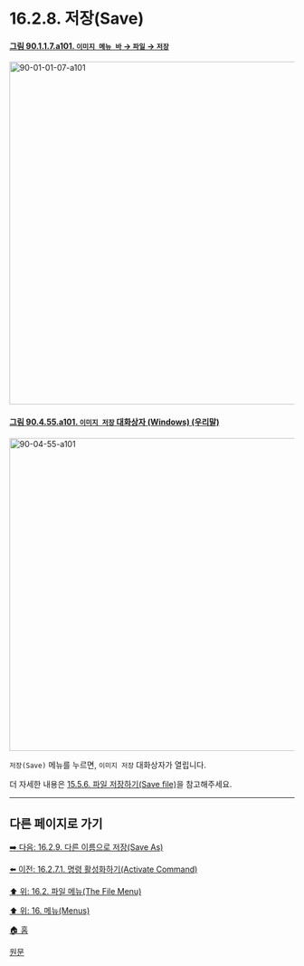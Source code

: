# 16.2.8. 저장(Save)

<a id="90-01-01-07-a101"></a>

#### [그림 90.1.1.7.a101. `이미지 메뉴 바` → `파일` → `저장`](./90-01-01-07-save.md#90-01-01-07-a101)
<img width="980" height="605" alt="90-01-01-07-a101" src="https://github.com/user-attachments/assets/27431997-a427-4cc7-a2d0-22a0e875b2c6" />

<a id="90-04-55-a101"></a>

#### [그림 90.4.55.a101. `이미지 저장` 대화상자 (Windows) (우리말)](./90-04-0055-save_image.md#90-04-55-a101)
<img width="746" height="552" alt="90-04-55-a101" src="https://github.com/wonder13662/gimp/assets/15767104/4998ac9f-01a4-469f-a414-4c2e48f37525" />

`저장(Save)` 메뉴를 누르면, `이미지 저장` 대화상자가 열립니다.

더 자세한 내용은 [15.5.6. 파일 저장하기(Save file)](./15-05-06-00-save-file.md)을 참고해주세요.

***

## 다른 페이지로 가기

[➡️ 다음: 16.2.9. 다른 이름으로 저장(Save As)](./16-02-09-00-save-as.md)

[⬅️ 이전: 16.2.7.1. 명령 활성화하기(Activate Command)](./16-02-07-01-activate_command.md)

[⬆️ 위: 16.2. 파일 메뉴(The File Menu)](./16-02-00-the-file-menu.md)

[⬆️ 위: 16. 메뉴(Menus)](./16-00-menus.md)

[🏠 홈](./00-home.md)

[원문](https://docs.gimp.org/2.10/ko/gimp-file-save.html)